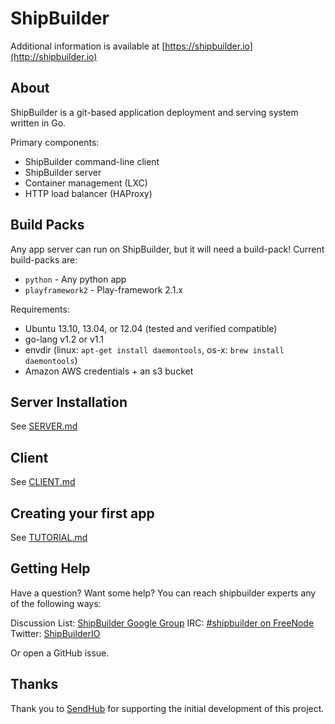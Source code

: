 ShipBuilder
===========

Additional information is available at [https://shipbuilder.io](http://shipbuilder.io)

About
-----
ShipBuilder is a git-based application deployment and serving system written in Go.

Primary components:

* ShipBuilder command-line client
* ShipBuilder server
* Container management (LXC)
* HTTP load balancer (HAProxy)

Build Packs
-----------
Any app server can run on ShipBuilder, but it will need a build-pack! Current build-packs are:
* `python` - Any python app
* `playframework2` - Play-framework 2.1.x

Requirements:

* Ubuntu 13.10, 13.04, or 12.04 (tested and verified compatible)
* go-lang v1.2 or v1.1
* envdir (linux: `apt-get install daemontools`, os-x: `brew install daemontools`)
* Amazon AWS credentials + an s3 bucket

Server Installation
-------------------

See [SERVER.md](https://github.com/sendhub/shipbuilder/blob/master/SERVER.md)

Client
------

See [CLIENT.md](https://github.com/sendhub/shipbuilder/blob/master/CLIENT.md)

Creating your first app
-----------------------

See [TUTORIAL.md](https://github.com/sendhub/shipbuilder/blob/master/TUTORIAL.md)

Getting Help
------------
Have a question? Want some help? You can reach shipbuilder experts any of the following ways:

Discussion List: [ShipBuilder Google Group](https://groups.google.com/forum/#!forum/shipbuilder)
IRC: [#shipbuilder on FreeNode](irc://chat.freenode.node/shipbuilder)
Twitter: [ShipBuilderIO](https://twitter.com/ShipBuilderIO)

Or open a GitHub issue.

Thanks
------
Thank you to [SendHub](https://www.sendhub.com) for supporting the initial development of this project.


